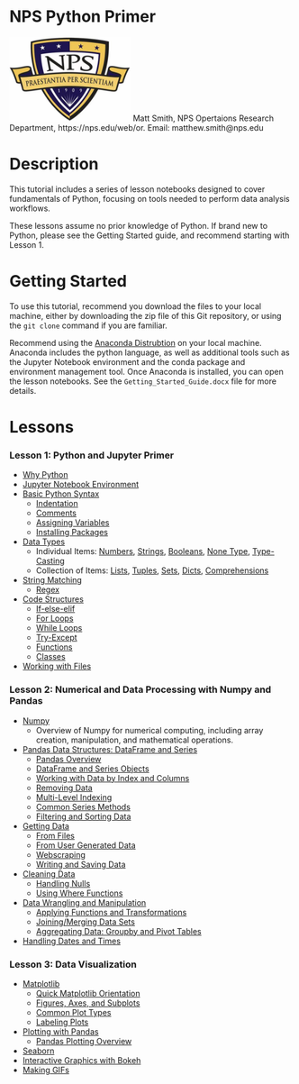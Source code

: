 # NPS Python Primer

<img src='Images/NPS_Logo.jpg' height=150/>
Matt Smith, NPS Opertaions Research Department, https://nps.edu/web/or.
Email: matthew.smith@nps.edu

# Description
This tutorial includes a series of lesson notebooks designed to cover fundamentals of Python, focusing on tools needed to perform data analysis workflows.

These lessons assume no prior knowledge of Python.  If brand new to Python, please see the Getting Started guide, and recommend starting with Lesson 1.


# Getting Started
To use this tutorial, recommend you download the files to your local machine, either by downloading the zip file of this Git repository, or using the `git clone` command if you are familiar.

Recommend using the [Anaconda Distrubtion](https://www.anaconda.com/download) on your local machine.  Anaconda includes the python language, as well as additional tools such as the Jupyter Notebook environment and the conda package and environment management tool.  Once Anaconda is installed, you can open the lesson notebooks.  See the `Getting_Started_Guide.docx` file for more details. 

# Lessons

### Lesson 1: Python and Jupyter Primer
- [Why Python](#Why-Python)
- [Jupyter Notebook Environment](#Jupyter-Notebook-Environment)
- [Basic Python Syntax](#Basic-Python-Syntax)
    - [Indentation](#Indentation)
    - [Comments](#Comments)
    - [Assigning Variables](#Assigning-Variables)
    - [Installing Packages](#Installing-Packages)
- [Data Types](#Data-Types)
    - Individual Items: [Numbers](#Numbers), [Strings](#Strings), [Booleans](#Booleans), [None Type](#None-Type), [Type-Casting](#Type-Casting)
    - Collection of Items: [Lists](#Lists), [Tuples](#Tuples), [Sets](#Sets), [Dicts](#Dicts), [Comprehensions](#Comprehensions)
- [String Matching](#String-Matching)
    - [Regex](#Regex)
- [Code Structures](#Code-Structures)
    - [If-else-elif](#If-else-elif)
    - [For Loops](#For-Loops)
    - [While Loops](#While-Loops)
    - [Try-Except](#Try-Except)
    - [Functions](#Functions)
    - [Classes](#Classes)
- [Working with Files](#Working-with-Files)

### Lesson 2: Numerical and Data Processing with Numpy and Pandas
- [Numpy](#Numpy)
    - Overview of Numpy for numerical computing, including array creation, manipulation, and mathematical operations.
- [Pandas Data Structures: DataFrame and Series](#Pandas-Data-Structures:-DataFrame-and-Series)
    - [Pandas Overview](#Pandas-Overview)
    - [DataFrame and Series Objects](#DataFrame-and-Series-Objects)
    - [Working with Data by Index and Columns](#Working-with-Data-by-Index-and-Column)
    - [Removing Data](#Removing-Data)
    - [Multi-Level Indexing](#Multi-Level-Indexing)
    - [Common Series Methods](#Common-Series-Methods)
    - [Filtering and Sorting Data](#Filtering-and-Sorting-Data)
- [Getting Data](#Getting-Data)
    - [From Files](#From-Files)
    - [From User Generated Data](#From-User-Generated-Data)
    - [Webscraping](#Webscraping)
    - [Writing and Saving Data](#Writing-and-Saving-Data)
- [Cleaning Data](#Cleaning-Data)
    - [Handling Nulls](#Handling-Nulls)
    - [Using Where Functions](#Using-Where-Functions)
- [Data Wrangling and Manipulation](#Data-Wrangling-and-Manipulation)
    - [Applying Functions and Transformations](#Applying-Functions-and-Transformations)
    - [Joining/Merging Data Sets](#Joining/Merging-Data-Sets)
    - [Aggregating Data: Groupby and Pivot Tables](#Aggregating-Data:-Groupby-and-Pivot-Tables)
- [Handling Dates and Times](#Handling-Dates-and-Times)

### Lesson 3: Data Visualization
- [Matplotlib](#Matplotlib)
  - [Quick Matplotlib Orientation](#Quick-Matplotlib-Orientation)
  - [Figures, Axes, and Subplots](#Figures,-Axes,-and-Subplots)
  - [Common Plot Types](#Common-Plot-Types)
  - [Labeling Plots](#Labeling-Plots)
- [Plotting with Pandas](#Plotting-with-Pandas)
  - [Pandas Plotting Overview](#Plotting-with-Pandas)
- [Seaborn](#Seaborn)
- [Interactive Graphics with Bokeh](#Interactive-Graphics-with-Bokeh)
- [Making GIFs](#Making-GIFs)

